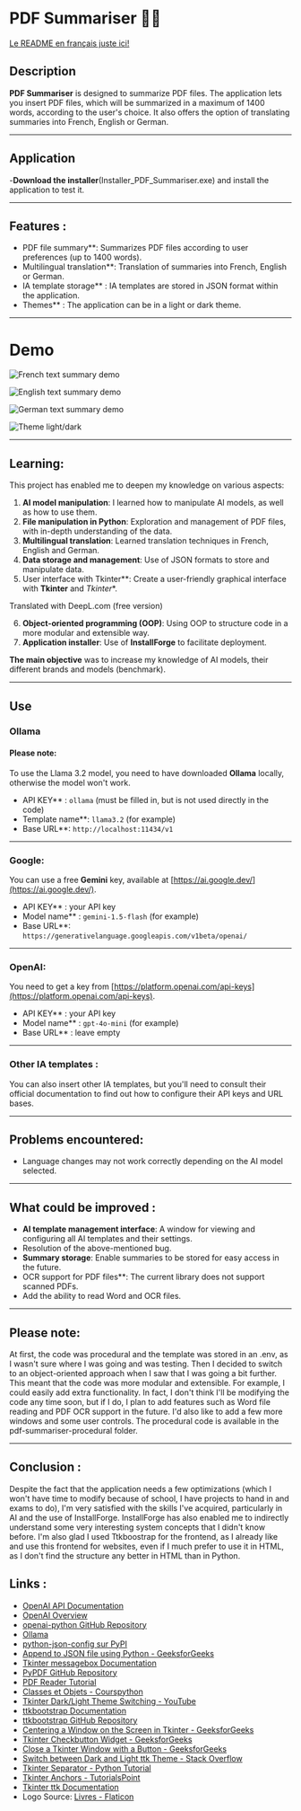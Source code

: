 # PDF Summariser  🤖📖

[Le README en français juste ici!](README.fr.md)

## Description  
**PDF Summariser** is designed to summarize PDF files. The application lets you insert PDF files, which will be summarized in a maximum of 1400 words, according to the user's choice. It also offers the option of translating summaries into French, English or German.

---

## Application

-**Download the installer**(Installer_PDF_Summariser.exe) and install the application to test it.

---

## Features :  
- PDF file summary**: Summarizes PDF files according to user preferences (up to 1400 words).  
- Multilingual translation**: Translation of summaries into French, English or German.  
- IA template storage** : IA templates are stored in JSON format within the application.  
- Themes** : The application can be in a light or dark theme.  

---

# Demo

![French text summary demo](Demo/PDF-Summariser-demo.gif)

![English text summary demo](Demo/PDF-Summariser-demo-ollama.gif)

![German text summary demo](Demo/PDF-Summariser-demo-deutsch.gif)

![Theme light/dark](Demo/PDF-Summariser-demo-themes.gif)

---

## Learning:  
This project has enabled me to deepen my knowledge on various aspects:  
1. **AI model manipulation**: I learned how to manipulate AI models, as well as how to use them.  
2. **File manipulation in Python**: Exploration and management of PDF files, with in-depth understanding of the data.  
3. **Multilingual translation**: Learned translation techniques in French, English and German.  
4. **Data storage and management**: Use of JSON formats to store and manipulate data.  
5. User interface with Tkinter**: Create a user-friendly graphical interface with **Tkinter** and *Tkinter**.

Translated with DeepL.com (free version)

6. **Object-oriented programming (OOP)**: Using OOP to structure code in a more modular and extensible way.  
7. **Application installer**: Use of **InstallForge** to facilitate deployment. 

**The main objective** was to increase my knowledge of AI models, their different brands and models (benchmark).

---

## Use

### Ollama 
#### Please note:  
To use the Llama 3.2 model, you need to have downloaded **Ollama** locally, otherwise the model won't work.  

- API KEY** : `ollama` (must be filled in, but is not used directly in the code)  
- Template name**: `llama3.2` (for example)  
- Base URL**: `http://localhost:11434/v1`

---

### Google:  
You can use a free **Gemini** key, available at [https://ai.google.dev/](https://ai.google.dev/).  
- API KEY** : your API key  
- Model name** : `gemini-1.5-flash` (for example)  
- Base URL**: `https://generativelanguage.googleapis.com/v1beta/openai/`

---

### OpenAI:  
You need to get a key from [https://platform.openai.com/api-keys](https://platform.openai.com/api-keys).
- API KEY** : your API key  
- Model name** : `gpt-4o-mini` (for example)  
- Base URL** : leave empty  

---

### Other IA templates :  
You can also insert other IA templates, but you'll need to consult their official documentation to find out how to configure their API keys and URL bases.

---

## Problems encountered:  
- Language changes may not work correctly depending on the AI model selected.

---

## What could be improved :  
- **AI template management interface**: A window for viewing and configuring all AI templates and their settings.  
- Resolution of the above-mentioned bug.  
- **Summary storage**: Enable summaries to be stored for easy access in the future.  
- OCR support for PDF files**: The current library does not support scanned PDFs.  
- Add the ability to read Word and OCR files.

---
## Please note:
At first, the code was procedural and the template was stored in an .env, as I wasn't sure where I was going and was testing. Then I decided to switch to an object-oriented approach when I saw that I was going a bit further. This meant that the code was more modular and extensible. For example, I could easily add extra functionality. In fact, I don't think I'll be modifying the code any time soon, but if I do, I plan to add features such as Word file reading and PDF OCR support in the future. I'd also like to add a few more windows and some user controls.
The procedural code is available in the pdf-summariser-procedural folder.

---

## Conclusion : 
Despite the fact that the application needs a few optimizations (which I won't have time to modify because of school, I have projects to hand in and exams to do), I'm very satisfied with the skills I've acquired, particularly in AI and the use of InstallForge. InstallForge has also enabled me to indirectly understand some very interesting system concepts that I didn't know before. I'm also glad I used Ttkboostrap for the frontend, as I already like and use this frontend for websites, even if I much prefer to use it in HTML, as I don't find the structure any better in HTML than in Python.

## Links :
- [OpenAI API Documentation](https://platform.openai.com/docs/api-reference/introduction)
- [OpenAI Overview](https://platform.openai.com/docs/overview)
- [openai-python GitHub Repository](https://github.com/openai/openai-python)
- [Ollama](https://ollama.com/)
- [python-json-config sur PyPI](https://pypi.org/project/python-json-config/)
- [Append to JSON file using Python - GeeksforGeeks](https://www.geeksforgeeks.org/append-to-json-file-using-python/)
- [Tkinter messagebox Documentation](https://docs.python.org/3/library/tkinter.messagebox.html)
- [PyPDF GitHub Repository](https://github.com/py-pdf/pypdf)
- [PDF Reader Tutorial](https://pdfreader.readthedocs.io/en/latest/tutorial.html)
- [Classes et Objets - Courspython](https://courspython.com/classes-et-objets.html)
- [Tkinter Dark/Light Theme Switching - YouTube](https://www.youtube.com/watch?v=PIaccbMT6fo)
- [ttkbootstrap Documentation](https://ttkbootstrap.readthedocs.io)
- [ttkbootstrap GitHub Repository](https://github.com/israel-dryer/ttkbootstrap)
- [Centering a Window on the Screen in Tkinter - GeeksforGeeks](https://www.geeksforgeeks.org/how-to-center-a-window-on-the-screen-in-tkinter/)
- [Tkinter Checkbutton Widget - GeeksforGeeks](https://www.geeksforgeeks.org/python-tkinter-checkbutton-widget/)
- [Close a Tkinter Window with a Button - GeeksforGeeks](https://www.geeksforgeeks.org/how-to-close-a-tkinter-window-with-a-button/)
- [Switch between Dark and Light ttk Theme - Stack Overflow](https://stackoverflow.com/questions/66576662/how-to-switch-between-dark-and-light-ttk-theme)
- [Tkinter Separator - Python Tutorial](https://www.pythontutorial.net/tkinter/tkinter-separator/)
- [Tkinter Anchors - TutorialsPoint](https://www.tutorialspoint.com/python/tk_anchors.htm)
- [Tkinter ttk Documentation](https://docs.python.org/fr/3.13/library/tkinter.ttk.html)
- Logo Source: [Livres - Flaticon](https://www.flaticon.com/fr/chercher?word=livre)
